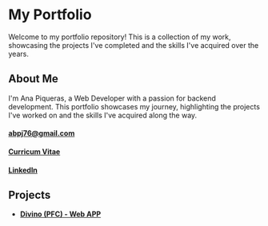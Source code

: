 # My Portfolio
Welcome to my portfolio repository! This is a collection of my work, showcasing the projects I've completed and the skills I've acquired over the years.
## About Me
I'm Ana Piqueras, a Web Developer with a passion for backend development. This portfolio showcases my journey, highlighting the projects I've worked on and the skills I've acquired along the way.

#### abpj76@gmail.com

#### [Curricum Vitae](CV_ANA.pdf)
#### [LinkedIn](https://www.linkedin.com/in/ana-piqueras-3245b428b/)

## Projects
<ul>
  <li><strong><a href="https://github.com/anapi76/Divino.git">Divino (PFC) - Web APP</a></strong></li>
</ul>
